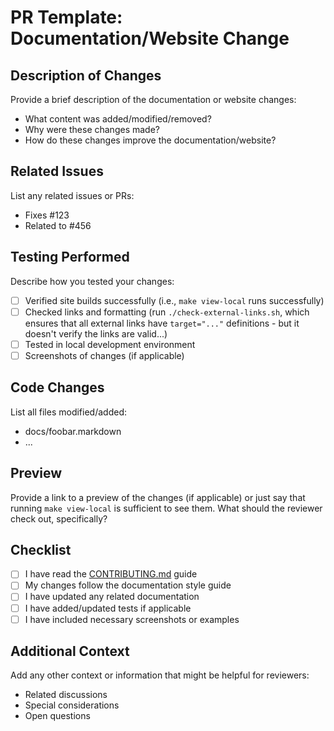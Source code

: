 # PR Template: Documentation/Website Change

## Description of Changes
Provide a brief description of the documentation or website changes:

* What content was added/modified/removed?
* Why were these changes made?
* How do these changes improve the documentation/website?

## Related Issues
List any related issues or PRs:
* Fixes #123
* Related to #456

## Testing Performed
Describe how you tested your changes:
- [ ] Verified site builds successfully (i.e., `make view-local` runs successfully)
- [ ] Checked links and formatting (run `./check-external-links.sh`, which ensures that all external links have `target="..."` definitions - but it doesn't verify the links are valid...)
- [ ] Tested in local development environment
- [ ] Screenshots of changes (if applicable)

## Code Changes
List all files modified/added:
* docs/foobar.markdown
* ...

## Preview
Provide a link to a preview of the changes (if applicable) or just say that running `make view-local` is sufficient to see them. What should the reviewer check out, specifically?

## Checklist
- [ ] I have read the [CONTRIBUTING.md](CONTRIBUTING.md) guide
- [ ] My changes follow the documentation style guide
- [ ] I have updated any related documentation
- [ ] I have added/updated tests if applicable
- [ ] I have included necessary screenshots or examples

## Additional Context
Add any other context or information that might be helpful for reviewers:
* Related discussions
* Special considerations
* Open questions  